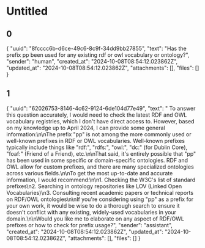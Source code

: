 # Untitled

## 0

{
  "uuid": "8fcccc6b-d6ce-49c6-8c9f-34dd9bb27855",
  "text": "Has the prefix pp been used for any existing rdf or owl vocabulary or ontology?",
  "sender": "human",
  "created_at": "2024-10-08T08:54:12.023862Z",
  "updated_at": "2024-10-08T08:54:12.023862Z",
  "attachments": [],
  "files": []
}

## 1

{
  "uuid": "62026753-8146-4c62-9124-6de104d77e49",
  "text": " To answer this question accurately, I would need to check the latest RDF and OWL vocabulary registries, which I don't have direct access to. However, based on my knowledge up to April 2024, I can provide some general information:\n\nThe prefix \"pp\" is not among the more commonly used or well-known prefixes in RDF or OWL vocabularies. Well-known prefixes typically include things like \"rdf:\", \"rdfs:\", \"owl:\", \"dc:\" (for Dublin Core), \"foaf:\" (Friend of a Friend), etc.\n\nThat said, it's entirely possible that \"pp\" has been used in some specific or domain-specific ontologies. RDF and OWL allow for custom prefixes, and there are many specialized ontologies across various fields.\n\nTo get the most up-to-date and accurate information, I would recommend:\n\n1. Checking the W3C's list of standard prefixes\n2. Searching in ontology repositories like LOV (Linked Open Vocabularies)\n3. Consulting recent academic papers or technical reports on RDF/OWL ontologies\n\nIf you're considering using \"pp\" as a prefix for your own work, it would be wise to do a thorough search to ensure it doesn't conflict with any existing, widely-used vocabularies in your domain.\n\nWould you like me to elaborate on any aspect of RDF/OWL prefixes or how to check for prefix usage?",
  "sender": "assistant",
  "created_at": "2024-10-08T08:54:12.023862Z",
  "updated_at": "2024-10-08T08:54:12.023862Z",
  "attachments": [],
  "files": []
}
